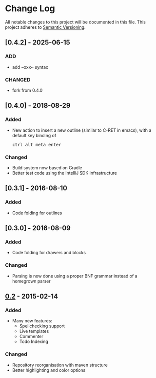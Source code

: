 # Change Log
All notable changes to this project will be documented in this file.
This project adheres to [Semantic Versioning](http://semver.org/).

## [0.4.2] - 2025-06-15
### ADD
+ add ~xxx~ syntax
### CHANGED
+ fork from 0.4.0

## [0.4.0] - 2018-08-29
### Added
+ New action to insert a new outline (similar to C-RET in emacs), with a default key binding of <pre>ctrl alt meta enter</pre>
### Changed
+ Build system now based on Gradle
+ Better test code using the IntelliJ SDK infrastructure

## [0.3.1] - 2016-08-10
### Added
+ Code folding for outlines

## [0.3.0] - 2016-08-09
### Added
+ Code folding for drawers and blocks
### Changed
+ Parsing is now done using a proper BNF grammar instead of a homegrown parser

## [0.2] - 2015-02-14
### Added
+ Many new features:
  - Spellchecking support
  - Live templates
  - Commenter
  - Todo Indexing
### Changed
- Repository reorganisation with maven structure
- Better highlighting and color options

<!-- TODO older changelog? -->

[unreleased]: https://github.com/AdrieanKhisbe/org4idea/compare/v0.0.7...HEAD
[0.2]: https://github.com/AdrieanKhisbe/org4idea/compare/v0.1.0...v0.2.0
